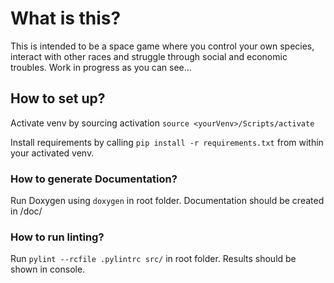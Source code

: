 # What is this?
This is intended to be a space game where you control your own species, interact with other races and struggle through social and economic troubles.
Work in progress as you can see...

## How to set up?
Activate venv by sourcing activation
```source <yourVenv>/Scripts/activate```

Install requirements by calling 
```pip install -r requirements.txt```
from within your activated venv.

### How to generate Documentation?
Run Doxygen using
```doxygen```
in root folder. Documentation should be created in /doc/

### How to run linting?
Run
```pylint --rcfile .pylintrc src/```
in root folder. Results should be shown in console.